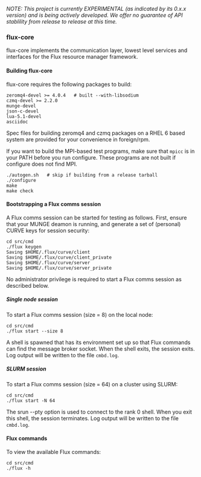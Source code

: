 _NOTE: This project is currently EXPERIMENTAL (as indicated by its
0.x.x version) and is being actively developed.  We offer no guarantee
of API stablility from release to release at this time._

### flux-core

flux-core implements the communication layer, lowest level
services and interfaces for the Flux resource manager framework.

#### Building flux-core

flux-core requires the following packages to build:
```
zeromq4-devel >= 4.0.4   # built --with-libsodium
czmq-devel >= 2.2.0
munge-devel
json-c-devel
lua-5.1-devel
asciidoc
```
Spec files for building zeromq4 and czmq packages on a RHEL 6 based
system are provided for your convenience in foreign/rpm.

If you want to build the MPI-based test programs, make sure that
`mpicc` is in your PATH before you run configure.  These programs are
not built if configure does not find MPI.

```
./autogen.sh   # skip if building from a release tarball
./configure
make
make check
```
#### Bootstrapping a Flux comms session

A Flux comms session can be started for testing as follows.
First, ensure that your MUNGE deamon is running, and
generate a set of (personal) CURVE keys for session security:
```
cd src/cmd
./flux keygen
Saving $HOME/.flux/curve/client
Saving $HOME/.flux/curve/client_private
Saving $HOME/.flux/curve/server
Saving $HOME/.flux/curve/server_private
```
No administrator privilege is required to start a Flux comms
session as described below.

##### Single node session

To start a Flux comms session (size = 8) on the local node:
```
cd src/cmd
./flux start --size 8
```
A shell is spawned that has its environment set up so that Flux
commands can find the message broker socket.  When the shell exits,
the session exits.  Log output will be written to the file `cmbd.log`.

##### SLURM session

To start a Flux comms session (size = 64) on a cluster using SLURM:
```
cd src/cmd
./flux start -N 64
```
The srun --pty option is used to connect to the rank 0 shell.
When you exit this shell, the session terminates.
Log output will be written to the file `cmbd.log`.

#### Flux commands

To view the available Flux commands:
```
cd src/cmd
./flux -h
```
